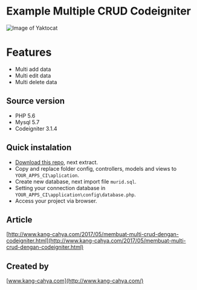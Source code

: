 # Example Multiple CRUD Codeigniter

![Image of Yaktocat](https://github.com/k4ng/example-multiple-crud-codeigniter/blob/master/screenshot-a.png)

# Features
- Multi add data
- Multi edit data
- Multi delete data

## Source version
- PHP 5.6
- Mysql 5.7
- Codeigniter 3.1.4

## Quick instalation
- [Download this repo](https://github.com/k4ng/example-multiple-crud-codeigniter/archive/master.zip), next extract.
- Copy and replace folder config, controllers, models and views to ``YOUR_APPS_CI\aplication``.
- Create new database, next import file ``murid.sql``.
- Setting your connection database in ``YOUR_APPS_CI\application\config\database.php``.
- Access your project via browser.

## Article
[http://www.kang-cahya.com/2017/05/membuat-multi-crud-dengan-codeigniter.html](http://www.kang-cahya.com/2017/05/membuat-multi-crud-dengan-codeigniter.html)

## Created by
[www.kang-cahya.com](http://www.kang-cahya.com/)

